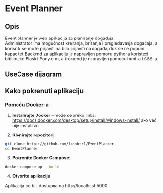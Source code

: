 # Event Planner

## Opis

Event planner je web aplikacija za planiranje događaja.  
Administrator ima mogućnost kreiranja, brisanja i pregledavanja događaja, a korisnik se može prijaviti na bilo prijaviti na događaj dok se ne popuni kapacitet
Backend za aplikaciju je napravljen pomoću pythona koristeći biblioteke Flask i Pony.orm, a frontend je napravljen pomoću html-a i CSS-a.

## UseCase dijagram


## Kako pokrenuti aplikaciju

### Pomoću Docker-a

1. **Instalirajte Docker** – može se preko linka: https://docs.docker.com/desktop/setup/install/windows-install/ ako već nije instaliran

2. **Klonirajte repozitorij**:

```bash
git clone https://github.com/leonbtr1/EventPlanner
cd EventPlanner
```

3. **Pokrenite Docker Compose**:

```bash
docker-compose up --build
```

4. **Otvorite aplikaciju**

Aplikacija će biti dostupna na http://localhost:5000
